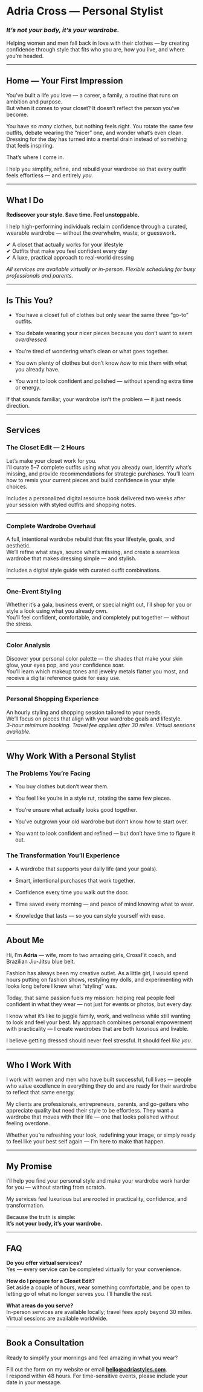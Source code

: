 # **Adria Cross — Personal Stylist**

### ***It’s not your body, it’s your wardrobe.***

Helping women and men fall back in love with their clothes — by creating confidence through style that fits who you are, how you live, and where you’re headed.

---

## **Home — Your First Impression**

You’ve built a life you love — a career, a family, a routine that runs on ambition and purpose.  
 But when it comes to your closet? It doesn’t reflect the person you’ve become.

You have *so many* clothes, but nothing feels right. You rotate the same few outfits, debate wearing the “nicer” one, and wonder what’s even clean. Dressing for the day has turned into a mental drain instead of something that feels inspiring.

That’s where I come in.

I help you simplify, refine, and rebuild your wardrobe so that every outfit feels effortless — and entirely *you.*

---

## **What I Do**

**Rediscover your style. Save time. Feel unstoppable.**

I help high-performing individuals reclaim confidence through a curated, wearable wardrobe — without the overwhelm, waste, or guesswork.

✔ A closet that actually works for your lifestyle  
 ✔ Outfits that make you feel confident every day  
 ✔ A luxe, practical approach to real-world dressing

*All services are available virtually or in-person. Flexible scheduling for busy professionals and parents.*

---

## **Is This You?**

* You have a closet full of clothes but only wear the same three “go-to” outfits.

* You debate wearing your nicer pieces because you don’t want to seem *overdressed.*

* You’re tired of wondering what’s clean or what goes together.

* You own plenty of clothes but don’t know *how* to mix them with what you already have.

* You want to look confident and polished — without spending extra time or energy.

If that sounds familiar, your wardrobe isn’t the problem — it just needs direction.

---

## **Services**

### **The Closet Edit — 2 Hours**

Let’s make your closet work for you.  
 I’ll curate 5–7 complete outfits using what you already own, identify what’s missing, and provide recommendations for strategic purchases. You’ll learn how to remix your current pieces and build confidence in your style choices.

Includes a personalized digital resource book delivered two weeks after your session with styled outfits and shopping notes.

---

### **Complete Wardrobe Overhaul**

A full, intentional wardrobe rebuild that fits your lifestyle, goals, and aesthetic.  
 We’ll refine what stays, source what’s missing, and create a seamless wardrobe that makes dressing simple — and stylish.

Includes a digital style guide with curated outfit combinations.

---

### **One-Event Styling**

Whether it’s a gala, business event, or special night out, I’ll shop for you or style a look using what you already own.  
 You’ll feel confident, comfortable, and completely put together — without the stress.

---

### **Color Analysis**

Discover your personal color palette — the shades that make your skin glow, your eyes pop, and your confidence soar.  
 You’ll learn which makeup tones and jewelry metals flatter you most, and receive a digital reference guide for easy use.

---

### **Personal Shopping Experience**

An hourly styling and shopping session tailored to your needs.  
 We’ll focus on pieces that align with your wardrobe goals and lifestyle.  
 *3-hour minimum booking. Travel fee applies after 30 miles. Virtual sessions available.*

---

## **Why Work With a Personal Stylist**

### **The Problems You’re Facing**

* You buy clothes but don’t wear them.

* You feel like you’re in a style rut, rotating the same few pieces.

* You’re unsure what actually looks good together.

* You’ve outgrown your old wardrobe but don’t know how to start over.

* You want to look confident and refined — but don’t have time to figure it out.

### **The Transformation You’ll Experience**

* A wardrobe that supports your daily life (and your goals).

* Smart, intentional purchases that work together.

* Confidence every time you walk out the door.

* Time saved every morning — and peace of mind knowing what to wear.

* Knowledge that lasts — so you can style yourself with ease.

---

## **About Me**

Hi, I’m **Adria** — wife, mom to two amazing girls, CrossFit coach, and Brazilian Jiu-Jitsu blue belt.

Fashion has always been my creative outlet. As a little girl, I would spend hours putting on fashion shows, restyling my dolls, and experimenting with looks long before I knew what “styling” was.

Today, that same passion fuels my mission: helping real people feel confident in what they wear — not just for events or photos, but every day.

I know what it’s like to juggle family, work, and wellness while still wanting to look and feel your best. My approach combines personal empowerment with practicality — I create wardrobes that are both luxurious and livable.

I believe getting dressed should never feel stressful. It should feel *like you.*

---

## **Who I Work With**

I work with women and men who have built successful, full lives — people who value excellence in everything they do and are ready for their wardrobe to reflect that same energy.

My clients are professionals, entrepreneurs, parents, and go-getters who appreciate quality but need their style to be effortless. They want a wardrobe that moves with their life — one that looks polished without feeling overdone.

Whether you’re refreshing your look, redefining your image, or simply ready to feel like your best self again — I’m here to make that happen.

---

## **My Promise**

I’ll help you find your personal style and make your wardrobe work harder for you — without starting from scratch.

My services feel luxurious but are rooted in practicality, confidence, and transformation.

Because the truth is simple:  
 **It’s not your body, it’s your wardrobe.**

---

## **FAQ**

**Do you offer virtual services?**  
 Yes — every service can be completed virtually for your convenience.

**How do I prepare for a Closet Edit?**  
 Set aside a couple of hours, wear something comfortable, and be open to letting go of what no longer serves you. I’ll handle the rest.

**What areas do you serve?**  
 In-person services are available locally; travel fees apply beyond 30 miles. Virtual sessions are available worldwide.

---

## **Book a Consultation**

Ready to simplify your mornings and feel amazing in what you wear?

Fill out the form on my website or email **hello@adriastyles.com**.  
 I respond within 48 hours. For time-sensitive events, please include your date in your message.

